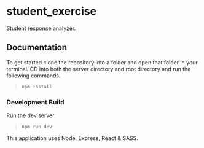 # student_exercise
Student response analyzer. 

## Documentation
To get started clone the repository into a folder and open that folder in your terminal. 
CD into both the server directory and root directory and run the following commands.

> `npm install`

### Development Build

Run the dev server

> `npm run dev`

This application uses Node, Express, React & SASS.

